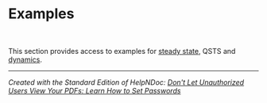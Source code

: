 # Examples

&nbsp;

This section provides access to examples for [steady state](<Steadystate.md>), QSTS and [dynamics](<Dynamics2.md>).

***
_Created with the Standard Edition of HelpNDoc: [Don't Let Unauthorized Users View Your PDFs: Learn How to Set Passwords](<https://www.helpndoc.com/step-by-step-guides/how-to-generate-an-encrypted-password-protected-pdf-document/>)_

